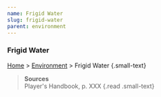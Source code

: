 ```yaml
---
name: Frigid Water
slug: frigid-water
parent: environment
---
```

### Frigid Water
[Home](home) > [Environment](environment) > Frigid Water {.small-text}



> **Sources** <br/>
> Player's Handbook, p. XXX
{.read .small-text}
